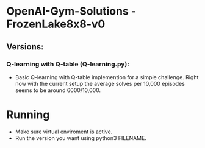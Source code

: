 # OpenAI-Gym-Solutions - FrozenLake8x8-v0

## Versions:

### Q-learning with Q-table (Q-learning.py):
- Basic Q-learning with Q-table implemention for a simple challenge. Right now with the current setup the average solves per 10,000 episodes seems to be around 6000/10,000.

# Running
- Make sure virtual enviroment is active.
- Run the version you want using python3 FILENAME.